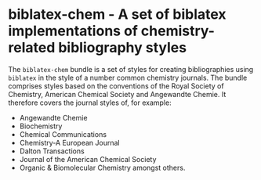 biblatex-chem - A set of biblatex implementations of chemistry-related bibliography styles
==========================================================================================

The `biblatex-chem` bundle is a set of styles for creating 
bibliographies using `biblatex` in the style of a number common 
chemistry journals.  The bundle comprises styles based on the
conventions of the Royal Society of Chemistry, American Chemical
Society and Angewandte Chemie. It therefore covers the journal
styles of, for example:
 - Angewandte Chemie
 - Biochemistry
 - Chemical Communications
 - Chemistry-A European Journal
 - Dalton Transactions
 - Journal of the American Chemical Society
 - Organic & Biomolecular Chemistry
amongst others.
